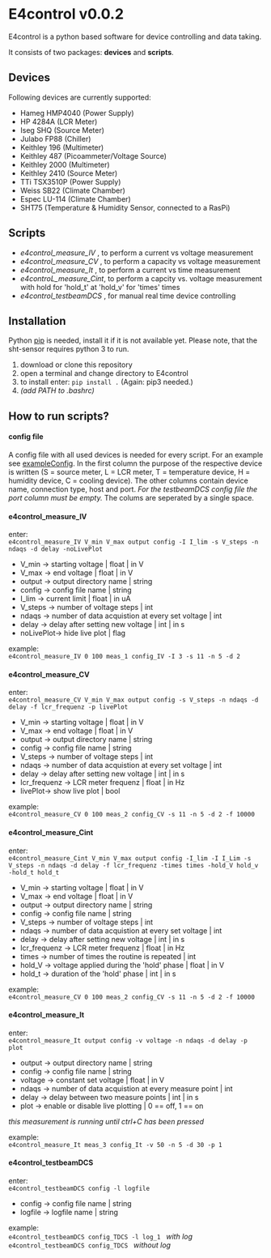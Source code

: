 # E4control v0.0.2
E4control is a python based software for device controlling and data taking.

It consists of two packages: **devices** and **scripts**.

## Devices
Following devices are currently supported:
- Hameg HMP4040 (Power Supply)
- HP 4284A (LCR Meter)
- Iseg SHQ (Source Meter)
- Julabo FP88 (Chiller)
- Keithley 196 (Multimeter)
- Keithley 487 (Picoammeter/Voltage Source)
- Keithley 2000 (Multimeter)
- Keithley 2410 (Source Meter)
- TTi TSX3510P (Power Supply)
- Weiss SB22 (Climate Chamber)
- Espec LU-114 (Climate Chamber)
- SHT75 (Temperature & Humidity Sensor, connected to a RasPi)

## Scripts
- *e4control_measure_IV* , to perform a current vs voltage measurement
- *e4control_measure_CV* , to perform a capacity vs voltage measurement
- *e4control_measure_It* , to perform a current vs time measurement
- *e4controL_measure_Cint*, to perform a capcity vs. voltage measurement with hold for 'hold_t' at 'hold_v' for 'times' times
- *e4control_testbeamDCS* , for manual real time device controlling


## Installation
Python [pip](https://pypi.python.org/pypi/pip) is needed, install it if it is not available yet. Please note, that the sht-sensor requires python 3 to run.
1. download or clone this repository
2. open a terminal and change directory to E4control
3. to install enter: `pip install .` (Again: pip3 needed.)
4. *(add PATH to .bashrc)*

## How to run scripts?
#### config file
A config file with all used devices is needed for every script. For an example see [exampleConfig](exampleConfig).
In the first column the purpose of the respective device is written (S = source meter, L = LCR meter, T = temperature device, H = humidity device, C = cooling device). The other columns contain device name, connection type, host and port. *For the testbeamDCS config file the port column must be empty.* The colums are seperated by a single space.

#### e4control_measure_IV
enter:  
`e4control_measure_IV V_min V_max output config -I I_lim -s V_steps -n ndaqs -d delay -noLivePlot`

- V_min   -> starting voltage | float | in V
- V_max   -> end voltage | float | in V
- output  -> output directory name | string
- config  -> config file name | string
- I_lim   -> current limit | float | in uA
- V_steps -> number of voltage steps | int
- ndaqs   -> number of data acquistion at every set voltage | int
- delay   -> delay after setting new voltage | int | in s
- noLivePlot-> hide live plot | flag

example:  
`e4control_measure_IV 0 100 meas_1 config_IV -I 3 -s 11 -n 5 -d 2 `

#### e4control_measure_CV
enter:  
`e4control_measure_CV V_min V_max output config -s V_steps -n ndaqs -d delay -f lcr_frequenz -p livePlot`

- V_min   -> starting voltage | float | in V
- V_max   -> end voltage | float | in V
- output  -> output directory name | string
- config  -> config file name | string
- V_steps -> number of voltage steps | int
- ndaqs   -> number of data acquistion at every set voltage | int
- delay   -> delay after setting new voltage | int | in s
- lcr_frequenz -> LCR meter frequenz | float | in Hz
- livePlot-> show live plot | bool

example:  
`e4control_measure_CV 0 100 meas_2 config_CV -s 11 -n 5 -d 2 -f 10000`

#### e4control_measure_Cint
enter:  
`e4control_measure_Cint V_min V_max output config -I_lim -I I_Lim -s V_steps -n ndaqs -d delay -f lcr_frequenz -times times
-hold_V hold_v -hold_t hold_t`

- V_min   -> starting voltage | float | in V
- V_max   -> end voltage | float | in V
- output  -> output directory name | string
- config  -> config file name | string
- V_steps -> number of voltage steps | int
- ndaqs   -> number of data acquistion at every set voltage | int
- delay   -> delay after setting new voltage | int | in s
- lcr_frequenz -> LCR meter frequenz | float | in Hz
- times -> number of times the routine is repeated | int
- hold_V -> voltage applied during the 'hold' phase | float | in V
- hold_t -> duration of the 'hold' phase | int | in s


example:  
`e4control_measure_CV 0 100 meas_2 config_CV -s 11 -n 5 -d 2 -f 10000`

#### e4control_measure_It
enter:  
`e4control_measure_It output config -v voltage -n ndaqs -d delay -p plot `

- output  -> output directory name | string
- config  -> config file name | string
- voltage -> constant set voltage | float | in V
- ndaqs   -> number of data acquistion at every measure point | int
- delay   -> delay between two measure points | int | in s
- plot    -> enable or disable live plotting | 0 == off, 1 == on

*this measurement is running until ctrl+C has been pressed*

example:  
`e4control_measure_It meas_3 config_It -v 50 -n 5 -d 30 -p 1`

#### e4control_testbeamDCS
enter:  
`e4control_testbeamDCS config -l logfile `

- config  -> config file name | string
- logfile -> logfile name | string

example:  
`e4control_testbeamDCS config_TDCS -l log_1 ` *with log*  
`e4control_testbeamDCS config_TDCS ` *without log*
